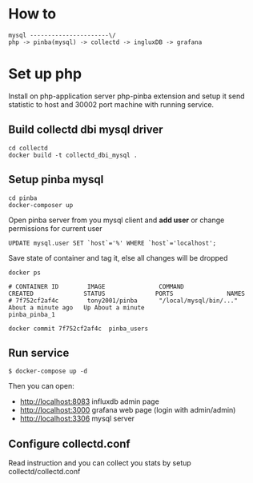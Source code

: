 # How to
```
mysql ----------------------\/
php -> pinba(mysql) -> collectd -> ingluxDB -> grafana
```

# Set up php
Install on php-application server php-pinba extension and setup it send statistic to host and 30002 port machine with running service.

## Build collectd dbi mysql driver 
```
cd collectd
docker build -t collectd_dbi_mysql .
```
## Setup pinba mysql  
```
cd pinba
docker-composer up
```
Open pinba server from you mysql client and __add user__ or change permissions for current user
```
UPDATE mysql.user SET `host`='%' WHERE `host`='localhost';
```
Save state of container and tag it, else all changes will be dropped
```
docker ps

# CONTAINER ID        IMAGE               COMMAND                  CREATED              STATUS              PORTS               NAMES
# 7f752cf2af4c        tony2001/pinba      "/local/mysql/bin/..."   About a minute ago   Up About a minute                       pinba_pinba_1

docker commit 7f752cf2af4c  pinba_users
```


## Run service
```
$ docker-compose up -d
```

Then you can open:
- <http://localhost:8083>  influxdb admin page
- <http://localhost:3000>  grafana web page (login with admin/admin)
- <http://localhost:3306>  mysql server


## Configure collectd.conf

Read instruction and you can collect you stats 
by setup collectd/collectd.conf

